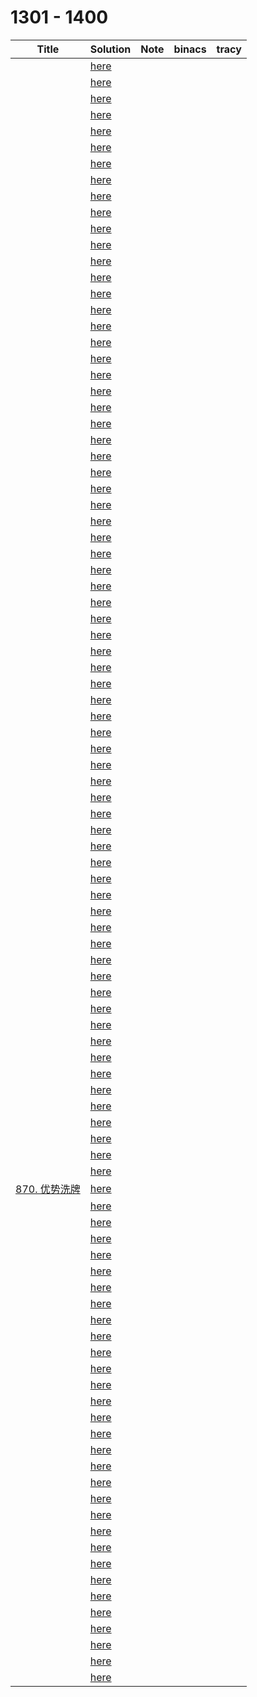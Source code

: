 # 1301 - 1400



| Title                                                        | Solution                 | Note | binacs | tracy |
| ------------------------------------------------------------ | ------------------------ | ---- | ------ | ----- |
|                                                              | [here](./1301/README.md) |      |        |       |
|                                                              | [here](./1302/README.md) |      |        |       |
|                                                              | [here](./1303/README.md) |      |        |       |
|                                                              | [here](./1304/README.md) |      |        |       |
|                                                              | [here](./1305/README.md) |      |        |       |
|                                                              | [here](./1306/README.md) |      |        |       |
|                                                              | [here](./1307/README.md) |      |        |       |
|                                                              | [here](./1308/README.md) |      |        |       |
|                                                              | [here](./1309/README.md) |      |        |       |
|                                                              | [here](./1310/README.md) |      |        |       |
|                                                              | [here](./1311/README.md) |      |        |       |
|                                                              | [here](./1312/README.md) |      |        |       |
|                                                              | [here](./1313/README.md) |      |        |       |
|                                                              | [here](./1314/README.md) |      |        |       |
|                                                              | [here](./1315/README.md) |      |        |       |
|                                                              | [here](./1316/README.md) |      |        |       |
|                                                              | [here](./1317/README.md) |      |        |       |
|                                                              | [here](./1318/README.md) |      |        |       |
|                                                              | [here](./1319/README.md) |      |        |       |
|                                                              | [here](./1320/README.md) |      |        |       |
|                                                              | [here](./1321/README.md) |      |        |       |
|                                                              | [here](./1322/README.md) |      |        |       |
|                                                              | [here](./1323/README.md) |      |        |       |
|                                                              | [here](./1324/README.md) |      |        |       |
|                                                              | [here](./1325/README.md) |      |        |       |
|                                                              | [here](./1326/README.md) |      |        |       |
|                                                              | [here](./1327/README.md) |      |        |       |
|                                                              | [here](./1328/README.md) |      |        |       |
|                                                              | [here](./1329/README.md) |      |        |       |
|                                                              | [here](./1330/README.md) |      |        |       |
|                                                              | [here](./1331/README.md) |      |        |       |
|                                                              | [here](./1332/README.md) |      |        |       |
|                                                              | [here](./1333/README.md) |      |        |       |
|                                                              | [here](./1334/README.md) |      |        |       |
|                                                              | [here](./1335/README.md) |      |        |       |
|                                                              | [here](./1336/README.md) |      |        |       |
|                                                              | [here](./1337/README.md) |      |        |       |
|                                                              | [here](./1338/README.md) |      |        |       |
|                                                              | [here](./1339/README.md) |      |        |       |
|                                                              | [here](./1340/README.md) |      |        |       |
|                                                              | [here](./1341/README.md) |      |        |       |
|                                                              | [here](./1342/README.md) |      |        |       |
|                                                              | [here](./1343/README.md) |      |        |       |
|                                                              | [here](./1344/README.md) |      |        |       |
|                                                              | [here](./1345/README.md) |      |        |       |
|                                                              | [here](./1346/README.md) |      |        |       |
|                                                              | [here](./1347/README.md) |      |        |       |
|                                                              | [here](./1348/README.md) |      |        |       |
|                                                              | [here](./1349/README.md) |      |        |       |
|                                                              | [here](./1350/README.md) |      |        |       |
|                                                              | [here](./1351/README.md) |      |        |       |
|                                                              | [here](./1352/README.md) |      |        |       |
|                                                              | [here](./1353/README.md) |      |        |       |
|                                                              | [here](./1354/README.md) |      |        |       |
|                                                              | [here](./1355/README.md) |      |        |       |
|                                                              | [here](./1356/README.md) |      |        |       |
|                                                              | [here](./1357/README.md) |      |        |       |
|                                                              | [here](./1358/README.md) |      |        |       |
|                                                              | [here](./1359/README.md) |      |        |       |
|                                                              | [here](./1360/README.md) |      |        |       |
|                                                              | [here](./1361/README.md) |      |        |       |
|                                                              | [here](./1362/README.md) |      |        |       |
|                                                              | [here](./1363/README.md) |      |        |       |
|                                                              | [here](./1364/README.md) |      |        |       |
|                                                              | [here](./1365/README.md) |      |        |       |
|                                                              | [here](./1366/README.md) |      |        |       |
|                                                              | [here](./1367/README.md) |      |        |       |
|                                                              | [here](./1368/README.md) |      |        |       |
|                                                              | [here](./1369/README.md) |      |        |       |
| [870. 优势洗牌](https://leetcode.cn/problems/advantage-shuffle/) | [here](./1370/README.md) |      |        |       |
|                                                              | [here](./1371/README.md) |      |        |       |
|                                                              | [here](./1372/README.md) |      |        |       |
|                                                              | [here](./1373/README.md) |      |        |       |
|                                                              | [here](./1374/README.md) |      |        |       |
|                                                              | [here](./1375/README.md) |      |        |       |
|                                                              | [here](./1376/README.md) |      |        |       |
|                                                              | [here](./1377/README.md) |      |        |       |
|                                                              | [here](./1378/README.md) |      |        |       |
|                                                              | [here](./1379/README.md) |      |        |       |
|                                                              | [here](./1380/README.md) |      |        |       |
|                                                              | [here](./1381/README.md) |      |        |       |
|                                                              | [here](./1382/README.md) |      |        |       |
|                                                              | [here](./1383/README.md) |      |        |       |
|                                                              | [here](./1384/README.md) |      |        |       |
|                                                              | [here](./1385/README.md) |      |        |       |
|                                                              | [here](./1386/README.md) |      |        |       |
|                                                              | [here](./1387/README.md) |      |        |       |
|                                                              | [here](./1388/README.md) |      |        |       |
|                                                              | [here](./1389/README.md) |      |        |       |
|                                                              | [here](./1390/README.md) |      |        |       |
|                                                              | [here](./1391/README.md) |      |        |       |
|                                                              | [here](./1392/README.md) |      |        |       |
|                                                              | [here](./1393/README.md) |      |        |       |
|                                                              | [here](./1394/README.md) |      |        |       |
|                                                              | [here](./1395/README.md) |      |        |       |
|                                                              | [here](./1396/README.md) |      |        |       |
|                                                              | [here](./1397/README.md) |      |        |       |
|                                                              | [here](./1398/README.md) |      |        |       |
|                                                              | [here](./1399/README.md) |      |        |       |
|                                                              | [here](./1400/README.md) |      |        |       |

